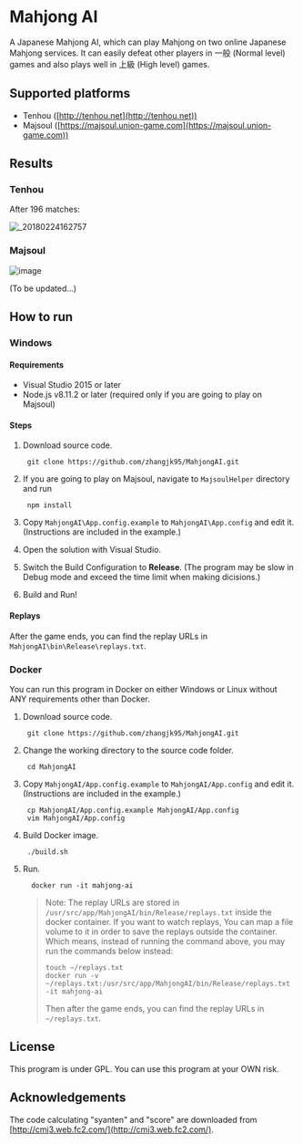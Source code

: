 # Mahjong AI

A Japanese Mahjong AI, which can play Mahjong on two online Japanese Mahjong services. It can easily defeat other players in 一般 (Normal level) games and also plays well in 上級 (High level) games.

## Supported platforms

- Tenhou ([http://tenhou.net](http://tenhou.net))
- Majsoul ([https://majsoul.union-game.com](https://majsoul.union-game.com))

## Results

### Tenhou

After 196 matches:

![_20180224162757](https://user-images.githubusercontent.com/4890396/36635239-b7660618-197f-11e8-939e-4dabd88c89d8.png)

### Majsoul

![image](https://user-images.githubusercontent.com/4890396/50378593-9a41cb00-05ea-11e9-9ad5-1392b60e38e2.png)

(To be updated...)

## How to run

### Windows

#### Requirements

- Visual Studio 2015 or later
- Node.js v8.11.2 or later (required only if you are going to play on Majsoul)

#### Steps

1. Download source code.

		git clone https://github.com/zhangjk95/MahjongAI.git

2. If you are going to play on Majsoul, navigate to `MajsoulHelper` directory and run

		npm install

2. Copy `MahjongAI\App.config.example` to `MahjongAI\App.config` and edit it. (Instructions are included in the example.)
3. Open the solution with Visual Studio.
4. Switch the Build Configuration to **Release**. (The program may be slow in Debug mode and exceed the time limit when making dicisions.)
5. Build and Run!

#### Replays

After the game ends, you can find the replay URLs in `MahjongAI\bin\Release\replays.txt`.

### Docker 

You can run this program in Docker on either Windows or Linux without ANY requirements other than Docker.

1. Download source code.

		git clone https://github.com/zhangjk95/MahjongAI.git
		
2. Change the working directory to the source code folder.

		cd MahjongAI

3. Copy `MahjongAI/App.config.example` to `MahjongAI/App.config` and edit it. (Instructions are included in the example.)

		cp MahjongAI/App.config.example MahjongAI/App.config
		vim MahjongAI/App.config

4. Build Docker image.

		./build.sh

5. Run.

		 docker run -it mahjong-ai
	
	> Note: The replay URLs are stored in `/usr/src/app/MahjongAI/bin/Release/replays.txt` inside the docker container. If you want to watch replays, You can map a file volume to it in order to save the replays outside the container. Which means, instead of running the command above, you may run the commands below instead:
	>
	>	  touch ~/replays.txt
	>	  docker run -v ~/replays.txt:/usr/src/app/MahjongAI/bin/Release/replays.txt -it mahjong-ai
	>
	> Then after the game ends, you can find the replay URLs in `~/replays.txt`.

## License

This program is under GPL. You can use this program at your OWN risk.

## Acknowledgements

The code calculating "syanten" and "score" are downloaded from [http://cmj3.web.fc2.com/](http://cmj3.web.fc2.com/).
